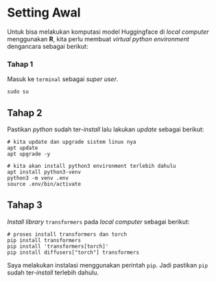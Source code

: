 # Setting Awal


Untuk bisa melakukan komputasi model Huggingface di *local computer*
menggunakan **R**, kita perlu membuat *virtual python environment*
dengancara sebagai berikut:

### Tahap 1

Masuk ke `terminal` sebagai *super user*.

    sudo su

## Tahap 2

Pastikan *python* sudah ter-*install* lalu lakukan *update* sebagai
berikut:

    # kita update dan upgrade sistem linux nya
    apt update
    apt upgrade -y

    # kita akan install python3 environment terlebih dahulu
    apt install python3-venv
    python3 -m venv .env
    source .env/bin/activate

## Tahap 3

*Install library* `transformers` pada *local computer* sebagai berikut:

    # proses install transformers dan torch
    pip install transformers
    pip install 'transformers[torch]'
    pip install diffusers["torch"] transformers

Saya melakukan instalasi menggunakan perintah `pip`. Jadi pastikan `pip`
sudah ter-*install* terlebih dahulu.

